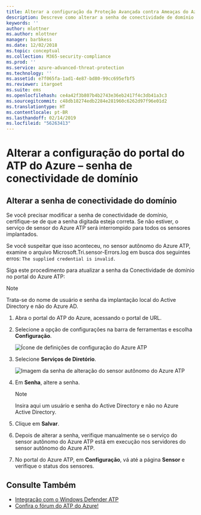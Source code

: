 ```yaml
---
title: Alterar a configuração da Proteção Avançada contra Ameaças do Azure – senha de conectividade de domínio | Microsoft Docs
description: Descreve como alterar a senha de conectividade de domínio no sensor autônomo do Azure ATP.
keywords: ''
author: mlottner
ms.author: mlottner
manager: barbkess
ms.date: 12/02/2018
ms.topic: conceptual
ms.collection: M365-security-compliance
ms.prod: ''
ms.service: azure-advanced-threat-protection
ms.technology: ''
ms.assetid: e7f065fa-1ad1-4e87-bd80-99cc695efbf5
ms.reviewer: itargoet
ms.suite: ems
ms.openlocfilehash: ce4a42f3b807b4b2743e36eb2417f4c3db41a3c3
ms.sourcegitcommit: c48db18274edb2284e281960c6262d97f96e01d2
ms.translationtype: HT
ms.contentlocale: pt-BR
ms.lasthandoff: 02/14/2019
ms.locfileid: "56263413"
---
```

# <a name="change-azure-atp-portal-configuration---domain-connectivity-password"></a>Alterar a configuração do portal do ATP do Azure – senha de conectividade de domínio



## <a name="change-the-domain-connectivity-password"></a>Alterar a senha de conectividade do domínio
Se você precisar modificar a senha de conectividade de domínio, certifique-se de que a senha digitada esteja correta. Se não estiver, o serviço de sensor do Azure ATP será interrompido para todos os sensores implantados.

Se você suspeitar que isso aconteceu, no sensor autônomo do Azure ATP, examine o arquivo Microsoft.Tri.sensor-Errors.log em busca dos seguintes erros: `The supplied credential is invalid.`

Siga este procedimento para atualizar a senha da Conectividade de domínio no portal do Azure ATP:

> [!NOTE]
> Trata-se do nome de usuário e senha da implantação local do Active Directory e não do Azure AD.

1. Abra o portal do ATP do Azure, acessando o portal de URL.

2. Selecione a opção de configurações na barra de ferramentas e escolha **Configuração**.

   ![Ícone de definições de configuração do Azure ATP](media/atp-config-menu.png)

3. Selecione **Serviços de Diretório**.

   ![Imagem da senha de alteração do sensor autônomo do Azure ATP](media/directory-services.png)

4. Em **Senha**, altere a senha.

   > [!NOTE]
   > Insira aqui um usuário e senha do Active Directory e não no Azure Active Directory.

5. Clique em **Salvar**.

6. Depois de alterar a senha, verifique manualmente se o serviço do sensor autônomo do Azure ATP está em execução nos servidores do sensor autônomo do Azure ATP.

7. No portal do Azure ATP, em **Configuração**, vá até a página **Sensor** e verifique o status dos sensores.

## <a name="see-also"></a>Consulte Também

- [Integração com o Windows Defender ATP](integrate-wd-atp.md)
- [Confira o fórum do ATP do Azure!](https://aka.ms/azureatpcommunity)

